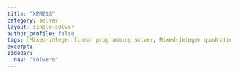 ```yaml
---
title: "XPRESS"
category: solver
layout: single-solver
author_profile: false
tags: [Mixed-integer linear programming solver, Mixed-integer quadratic programming solver,Mixed-integer second-order cone programming solver]
excerpt:
sidebar:
  nav: "solvers"
---
```

